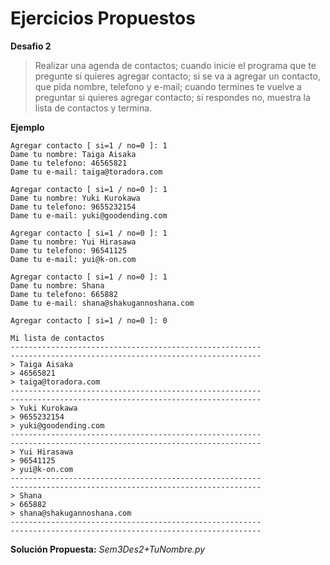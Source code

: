 Ejercicios Propuestos
========================
**Desafio 2**

>Realizar una agenda de contactos; 
>cuando inicie el programa que te pregunte si quieres agregar contacto; 
>si se va a agregar un contacto, que pida nombre, telefono y e-mail; 
>cuando termines te vuelve a preguntar si quieres agregar contacto; 
>si respondes no, muestra la lista de contactos y termina.

**Ejemplo**  

	Agregar contacto [ si=1 / no=0 ]: 1
	Dame tu nombre: Taiga Aisaka
	Dame tu telefono: 46565821
	Dame tu e-mail: taiga@toradora.com
	
	Agregar contacto [ si=1 / no=0 ]: 1
	Dame tu nombre: Yuki Kurokawa
	Dame tu telefono: 9655232154
	Dame tu e-mail: yuki@goodending.com
	
	Agregar contacto [ si=1 / no=0 ]: 1
	Dame tu nombre: Yui Hirasawa
	Dame tu telefono: 96541125
	Dame tu e-mail: yui@k-on.com
	
	Agregar contacto [ si=1 / no=0 ]: 1
	Dame tu nombre: Shana
	Dame tu telefono: 665882
	Dame tu e-mail: shana@shakugannoshana.com
	
	Agregar contacto [ si=1 / no=0 ]: 0
	
	Mi lista de contactos
	--------------------------------------------------------
	--------------------------------------------------------
	> Taiga Aisaka
	> 46565821
	> taiga@toradora.com
	--------------------------------------------------------
	--------------------------------------------------------
	> Yuki Kurokawa
	> 9655232154
	> yuki@goodending.com
	--------------------------------------------------------
	--------------------------------------------------------
	> Yui Hirasawa
	> 96541125
	> yui@k-on.com
	--------------------------------------------------------
	--------------------------------------------------------
	> Shana
	> 665882
	> shana@shakugannoshana.com
	--------------------------------------------------------
	--------------------------------------------------------
	
**Solución Propuesta:** *Sem3Des2+TuNombre.py*
